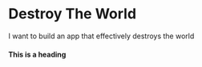 # Destroy The World
I want to build an app that effectively destroys the world


#### This is a heading
